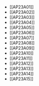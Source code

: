 - [[AP23A01]]
- [[AP23A02]]
- [[AP23A03]]
- [[AP23A04]]
- [[AP23A05]]
- [[AP23A06]]
- [[AP23A07]]
- [[AP23A08]]
- [[AP23A09]]
- [[AP23A10]]
- [[AP23A11]]
- [[AP23A12]]
- [[AP23A13]]
- [[AP23A14]]
- [[AP23A15]]